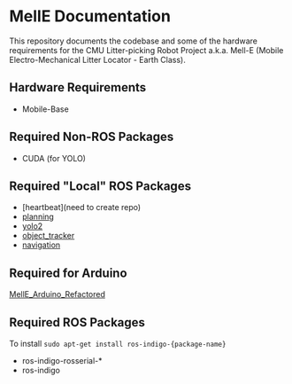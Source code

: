 # MellE Documentation
This repository documents the codebase and some of the hardware requirements for the CMU Litter-picking Robot Project a.k.a. Mell-E (Mobile Electro-Mechanical Litter Locator - Earth Class).

## Hardware Requirements
* Mobile-Base

## Required Non-ROS Packages
* CUDA (for YOLO)

## Required "Local" ROS Packages
* [heartbeat](need to create repo)
* [planning](https://github.com/LitterBot2017/planning)
* [yolo2](https://github.com/LitterBot2017/ROS_Yolo2)
* [object_tracker](https://github.com/LitterBot2017/object_track)
* [navigation](https://github.com/LitterBot2017/melle_refactored)

## Required for Arduino
[MellE_Arduino_Refactored](https://github.com/LitterBot2017/MellE_Arduino_Refactored)

## Required ROS Packages
To install `sudo apt-get install ros-indigo-{package-name}`
* ros-indigo-rosserial-*
* ros-indigo
